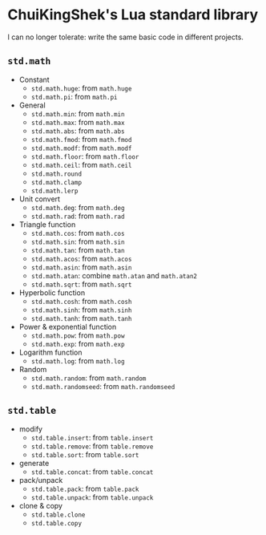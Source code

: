 # ChuiKingShek's Lua standard library

I can no longer tolerate: write the same basic code in different projects.

## `std.math`

* Constant
    * `std.math.huge`: from `math.huge`
    * `std.math.pi`: from `math.pi`
* General
    * `std.math.min`: from `math.min`
    * `std.math.max`: from `math.max`
    * `std.math.abs`: from `math.abs`
    * `std.math.fmod`: from `math.fmod`
    * `std.math.modf`: from `math.modf`
    * `std.math.floor`: from `math.floor`
    * `std.math.ceil`: from `math.ceil`
    * `std.math.round`
    * `std.math.clamp`
    * `std.math.lerp`
* Unit convert
    * `std.math.deg`: from `math.deg`
    * `std.math.rad`: from `math.rad`
* Triangle function
    * `std.math.cos`: from `math.cos`
    * `std.math.sin`: from `math.sin`
    * `std.math.tan`: from `math.tan`
    * `std.math.acos`: from `math.acos`
    * `std.math.asin`: from `math.asin`
    * `std.math.atan`: combine `math.atan` and `math.atan2`
    * `std.math.sqrt`: from `math.sqrt`
* Hyperbolic function
    * `std.math.cosh`: from `math.cosh`
    * `std.math.sinh`: from `math.sinh`
    * `std.math.tanh`: from `math.tanh`
* Power & exponential function
    * `std.math.pow`: from `math.pow`
    * `std.math.exp`: from `math.exp`
* Logarithm function
    * `std.math.log`: from `math.log`
* Random
    * `std.math.random`: from `math.random`
    * `std.math.randomseed`: from `math.randomseed`

## `std.table`

* modify
    * `std.table.insert`: from `table.insert`
    * `std.table.remove`: from `table.remove`
    * `std.table.sort`: from `table.sort`
* generate
    * `std.table.concat`: from `table.concat`
* pack/unpack
    * `std.table.pack`: from `table.pack`
    * `std.table.unpack`: from `table.unpack`
* clone & copy
    * `std.table.clone`
    * `std.table.copy`
